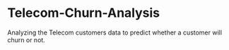# Telecom-Churn-Analysis
Analyzing the Telecom customers data to predict whether a customer will churn or not. 
